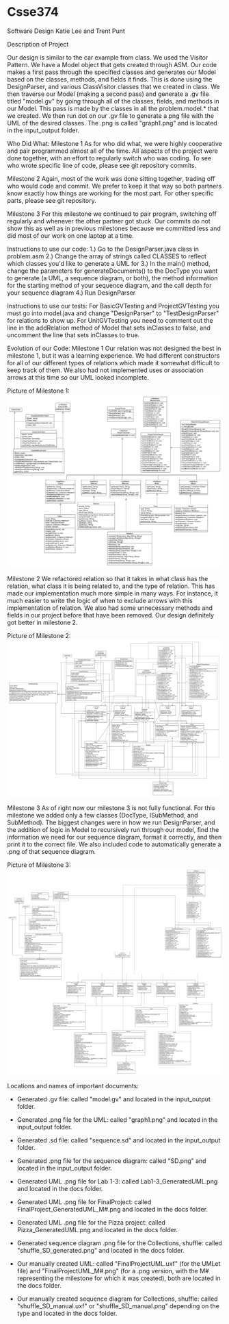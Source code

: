# Csse374
Software Design
Katie Lee and Trent Punt

Description of Project

Our design is similar to the car example from class. We used the Visitor Pattern. We have a Model object that gets created through ASM. Our code makes a first pass through the specified classes and generates our Model based on the classes, methods, and fields it finds. This is done using the DesignParser, and various ClassVisitor classes that we created in class. We then traverse our Model (making a second pass) and generate a .gv file titled "model.gv" by going through all of the classes, fields, and methods in our Model. This pass is made by the classes in all the problem.model.* that we created. We then run dot on our .gv file to generate a png file with the UML of the desired classes. The .png is called "graph1.png" and is located in the input_output folder. 

Who Did What:
Milestone 1
As for who did what, we were highly cooperative and pair programmed almost all of the time. All aspects of the project were done together, with an effort to regularly switch who was coding. To see who wrote specific line of code, please see git repository commits.

Milestone 2
Again, most of the work was done sitting together, trading off who would code and commit. We prefer to keep it that way so both partners know exactly how things are working for the most part. For other specific parts, please see git repository.

Milestone 3
For this milestone we continued to pair program, switching off regularly and whenever the other partner got stuck. Our commits do not show this as well as in previous milestones because we committed less and did most of our work on one laptop at a time.

Instructions to use our code:
1.) Go to the DesignParser.java class in problem.asm
2.) Change the array of strings called CLASSES to reflect which classes you'd like to generate a UML for
3.) In the main() method, change the parameters for generateDocuments() to the DocType you want to generate (a UML, a sequence diagram, or both), the method information for the starting method of your sequence diagram, and the call depth for your sequence diagram
4.) Run DesignParser

Instructions to use our tests:
For BasicGVTesting and ProjectGVTesting you must go into model.java and change "DesignParser" to "TestDesignParser" for relations to show up. For UnitGVTesting you need to comment out the line in the addRelation method of Model that sets inClasses to false, and uncomment the line that sets inClasses to true.

Evolution of our Code:
Milestone 1
Our relation was not designed the best in milestone 1, but it was a learning experience. We had different constructors for all of our different types of relations which made it somewhat difficult to keep track of them. We also had not implemented uses or association arrows at this time so our UML looked incomplete. 

Picture of Milestone 1:
![Milestone1](./docs/FinalProjectUML_M1.png)

Milestone 2
We refactored relation so that it takes in what class has the relation, what class it is being related to, and the type of relation. This has made our implementation much more simple in many ways. For instance, it much easier to write the logic of when to exclude arrows with this implementation of relation. We also had some unnecessary methods and fields in our project before that have been removed. Our design definitely got better in milestone 2.

Picture of Milestone 2:
![Milestone2](./docs/FinalProjectUML_M2.png)

Milestone 3
As of right now our milestone 3 is not fully functional. For this milestone we added only a few classes (DocType, ISubMethod, and SubMethod). The biggest changes were in how we run DesignParser, and the addition of logic in Model to recursively run through our model, find the information we need for our sequence diagram, format it correctly, and then print it to the correct file. We also included code to automatically generate a .png of that sequence diagram.

Picture of Milestone 3:
![Milestone3](./docs/FinalProjectUML_M3.png)

Locations and names of important documents:
- Generated .gv file: called "model.gv" and located in the input_output folder.
- Generated .png file for the UML: called "graph1.png" and located in the input_output folder.
- Generated .sd file: called "sequence.sd" and located in the input_output folder.
- Generated .png file for the sequence diagram: called "SD.png" and located in the input_output folder.

- Generated UML .png file for Lab 1-3: called Lab1-3_GeneratedUML.png and located in the docs folder.
- Generated UML .png file for FinalProject: called FinalProject_GeneratedUML_M#.png and located in the docs folder.
- Generated UML .png file for the Pizza project: called Pizza_GeneratedUML.png and located in the docs folder.
- Generated sequence diagram .png file for the Collections, shuffle: called "shuffle_SD_generated.png" and located in the docs folder. 

- Our manually created UML: called "FinalProjectUML.uxf" (for the UMLet file) and "FinalProjectUML_M#.png" (for a .png version, with the M# representing the milestone for which it was created), both are located in the docs folder.
- Our manually created sequence diagram for Collections, shuffle: called "shuffle_SD_manual.uxf" or "shuffle_SD_manual.png" depending on the type and located in the docs folder.